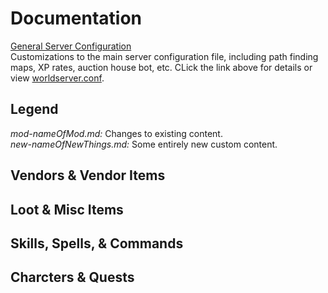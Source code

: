 # Documentation

[General Server Configuration](worldserver.md)  
Customizations to the main server configuration file, including path finding maps, XP rates, auction house bot, etc. CLick the link above for details or view [worldserver.conf](../worldserver.conf).

## Legend
*mod-nameOfMod.md:* Changes to existing content.  
*new-nameOfNewThings.md:* Some entirely new custom content.  

## Vendors & Vendor Items


## Loot & Misc Items


## Skills, Spells, & Commands


## Charcters & Quests

